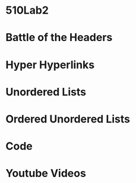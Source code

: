 # 510Lab2
# Battle of the Headers
# Hyper Hyperlinks
# Unordered Lists
# Ordered Unordered Lists
# Code
# Youtube Videos
